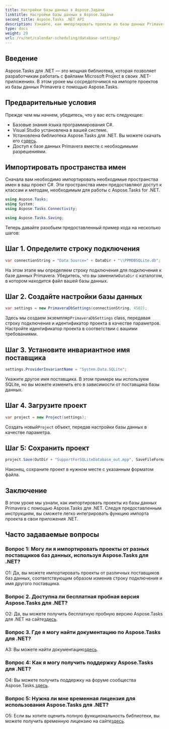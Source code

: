 ```yaml
---
title: Настройки базы данных в Aspose.Задачи
linktitle: Настройки базы данных в Aspose.Задачи
second_title: Aspose.Tasks .NET API
description: Узнайте, как импортировать проекты из базы данных Primavera с помощью Aspose.Tasks для .NET. Получите пошаговые инструкции в этом подробном руководстве.
type: docs
weight: 29
url: /ru/net/calendar-scheduling/database-settings/
---
```

## Введение

Aspose.Tasks для .NET — это мощная библиотека, которая позволяет разработчикам работать с файлами Microsoft Project в своих .NET-приложениях. В этом уроке мы сосредоточимся на импорте проектов из базы данных Primavera с помощью Aspose.Tasks.

## Предварительные условия

Прежде чем мы начнем, убедитесь, что у вас есть следующее:

- Базовые знания языка программирования C#.
- Visual Studio установлена в вашей системе.
-  Установлена библиотека Aspose.Tasks для .NET. Вы можете скачать его с[здесь](https://releases.aspose.com/tasks/net/).
- Доступ к базе данных Primavera вместе с необходимыми разрешениями.

## Импортировать пространства имен

Сначала вам необходимо импортировать необходимые пространства имен в ваш проект C#. Эти пространства имен предоставляют доступ к классам и методам, необходимым для работы с Aspose.Tasks for .NET.

```csharp
using Aspose.Tasks;
using System;
using Aspose.Tasks.Connectivity;

using Aspose.Tasks.Saving;

```

Теперь давайте разобьем предоставленный пример кода на несколько шагов:

## Шаг 1. Определите строку подключения

```csharp
var connectionString = "Data Source=" + DataDir + "\\PPMDBSQLite.db";
```

 На этом этапе мы определяем строку подключения для подключения к базе данных Primavera. Убедитесь, что вы заменили`DataDir` с каталогом, в котором находится файл вашей базы данных.

## Шаг 2. Создайте настройки базы данных

```csharp
var settings = new PrimaveraDbSettings(connectionString, 4502);
```

 Здесь мы создаем экземпляр`PrimaveraDbSettings` class, передавая строку подключения и идентификатор проекта в качестве параметров. Настройте идентификатор проекта в соответствии с вашими требованиями.

## Шаг 3. Установите инвариантное имя поставщика

```csharp
settings.ProviderInvariantName = "System.Data.SQLite";
```

Укажите другое имя поставщика. В этом примере мы используем SQLite, но вы можете изменить его в зависимости от поставщика базы данных.

## Шаг 4. Загрузите проект

```csharp
var project = new Project(settings);
```

 Создать новый`Project` объект, передав настройки базы данных в качестве параметра.

## Шаг 5: Сохранить проект

```csharp
project.Save(OutDir + "SupportForSQLiteDatabase_out.mpp", SaveFileFormat.Mpp);
```

Наконец, сохраните проект в нужном месте с указанным форматом файла.

## Заключение

В этом уроке мы узнали, как импортировать проекты из базы данных Primavera с помощью Aspose.Tasks для .NET. Следуя предоставленным инструкциям, вы сможете легко интегрировать функцию импорта проекта в свои приложения .NET.

## Часто задаваемые вопросы

### Вопрос 1: Могу ли я импортировать проекты от разных поставщиков баз данных, используя Aspose.Tasks для .NET?

О1: Да, вы можете импортировать проекты от различных поставщиков баз данных, соответствующим образом изменив строку подключения и имя другого поставщика.

### Вопрос 2. Доступна ли бесплатная пробная версия Aspose.Tasks для .NET?

 О2: Да, вы можете получить бесплатную пробную версию Aspose.Tasks для .NET на сайте[здесь](https://releases.aspose.com/).

### Вопрос 3. Где я могу найти документацию по Aspose.Tasks для .NET?

 A3: Вы можете найти документацию[здесь](https://reference.aspose.com/tasks/net/).

### Вопрос 4: Как я могу получить поддержку Aspose.Tasks для .NET?

 О4: Вы можете получить поддержку на форуме сообщества Aspose.Tasks.[здесь](https://forum.aspose.com/c/tasks/15).

### Вопрос 5: Нужна ли мне временная лицензия для использования Aspose.Tasks для .NET?

 О5: Если вы хотите оценить полную функциональность библиотеки, вы можете получить временную лицензию на сайте[здесь](https://purchase.aspose.com/temporary-license/).